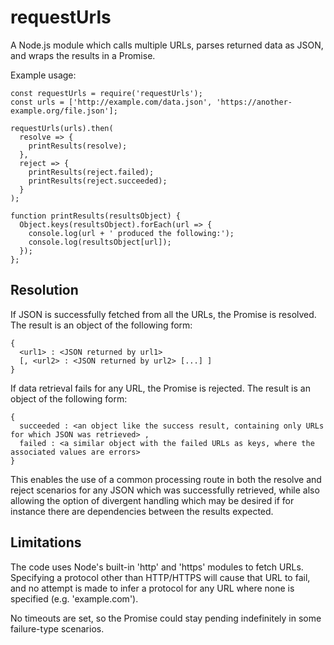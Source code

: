 # requestUrls

A Node.js module which calls multiple URLs, parses returned data as JSON, and wraps the results in a Promise.

Example usage:

```
const requestUrls = require('requestUrls');
const urls = ['http://example.com/data.json', 'https://another-example.org/file.json'];

requestUrls(urls).then(
  resolve => {
    printResults(resolve);
  },
  reject => {
    printResults(reject.failed);
    printResults(reject.succeeded);
  }
);

function printResults(resultsObject) {
  Object.keys(resultsObject).forEach(url => {
    console.log(url + ' produced the following:');
    console.log(resultsObject[url]);
  });
};
```

## Resolution

If JSON is successfully fetched from all the URLs, the Promise is resolved. The result is an object of the following form:

```
{
  <url1> : <JSON returned by url1>
  [, <url2> : <JSON returned by url2> [...] ]
}
```

If data retrieval fails for any URL, the Promise is rejected. The result is an object of the following form:

```
{
  succeeded : <an object like the success result, containing only URLs for which JSON was retrieved> ,
  failed : <a similar object with the failed URLs as keys, where the associated values are errors>
}
```

This enables the use of a common processing route in both the resolve and reject scenarios for any JSON which was successfully retrieved, while also allowing the option of divergent handling which may be desired if for instance there are dependencies between the results expected.

## Limitations

The code uses Node's built-in 'http' and 'https' modules to fetch URLs. Specifying a protocol other than HTTP/HTTPS will cause that URL to fail, and no attempt is made to infer a protocol for any URL where none is specified (e.g. 'example.com').

No timeouts are set, so the Promise could stay pending indefinitely in some failure-type scenarios.
